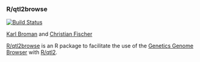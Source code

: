 ### R/qtl2browse

[![Build Status](https://travis-ci.org/rqtl/qtl2browse.svg?branch=master)](https://travis-ci.org/rqtl/qtl2browse)

[Karl Broman](https://kbroman.org) and [Christian Fischer](https://github.com/chfi)

[R/qtl2browse](https://github.com/kbroman/qtl2browse) is an R package
to facilitate the use of the [Genetics Genome
Browser](https://github.com/chfi/purescript-genetics-browser) with
[R/qtl2](https://kbroman.org/qtl2).
